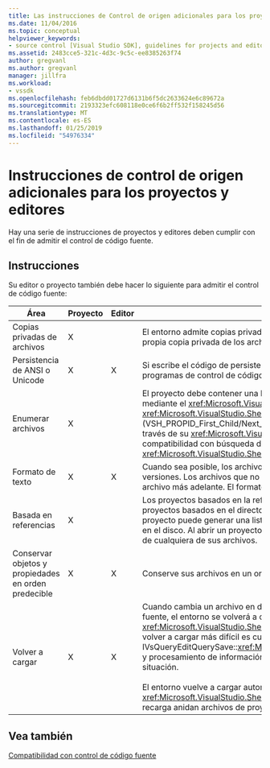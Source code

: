 ```yaml
---
title: Las instrucciones de Control de origen adicionales para los proyectos y editores | Microsoft Docs
ms.date: 11/04/2016
ms.topic: conceptual
helpviewer_keywords:
- source control [Visual Studio SDK], guidelines for projects and editors
ms.assetid: 2483cce5-321c-4d3c-9c5c-ee8385263f74
author: gregvanl
ms.author: gregvanl
manager: jillfra
ms.workload:
- vssdk
ms.openlocfilehash: feb6dbdd01727d6131b6f5dc2633624e6c89672a
ms.sourcegitcommit: 2193323efc608118e0ce6f6b2ff532f158245d56
ms.translationtype: MT
ms.contentlocale: es-ES
ms.lasthandoff: 01/25/2019
ms.locfileid: "54976334"
---
```

# <a name="additional-source-control-guidelines-for-projects-and-editors"></a>Instrucciones de control de origen adicionales para los proyectos y editores
Hay una serie de instrucciones de proyectos y editores deben cumplir con el fin de admitir el control de código fuente.  
  
## <a name="guidelines"></a>Instrucciones  
 Su editor o proyecto también debe hacer lo siguiente para admitir el control de código fuente:  
  
|Área|Proyecto|Editor|Detalles|  
|----------|-------------|------------|-------------|  
|Copias privadas de archivos|X||El entorno admite copias privadas de los archivos. Es decir, cada persona dada de alta en el proyecto tiene su propia copia privada de los archivos en el proyecto.|  
|Persistencia de ANSI o Unicode|X|X|Si escribe el código de persistencia, persistencia de archivos en la forma ANSI porque la mayoría de los programas de control de código fuente es actualmente compatibles con Unicode.|  
|Enumerar archivos|X||El proyecto debe contener una lista de todos los archivos y debe ser capaz de enumerar la lista de archivos mediante el <xref:Microsoft.VisualStudio.Shell.Interop.IVsSccProject2> o <xref:Microsoft.VisualStudio.Shell.Interop.IVsHierarchy.GetProperty%2A> (VSH_PROPID_First_Child/Next_Sibling). El proyecto también debería exponer los nombres de elemento a través de su <xref:Microsoft.VisualStudio.Shell.Interop.IVsProject.GetMkDocument%2A> implementación y compatibilidad con búsqueda de nombres (incluyendo archivos especiales) a través de su <xref:Microsoft.VisualStudio.Shell.Interop.IVsProject.IsDocumentInProject%2A> implementación.|  
|Formato de texto|X|X|Cuando sea posible, los archivos deben estar en formato de texto para admitir la combinación de diferentes versiones. Los archivos que no están en formato de texto no se pueden combinar con otras versiones del archivo más adelante. El formato de texto preferido es XML.|  
|Basada en referencias|X||Los proyectos basados en la referencia se admiten fácilmente en el control de código fuente. Sin embargo, los proyectos basados en el directorio también son compatibles con control de código fuente, siempre y cuando el proyecto puede generar una lista de sus archivos a petición, independientemente de que esos archivos existan en el disco. Al abrir un proyecto de control de código fuente, el archivo de proyecto está inactivo primero antes de cualquiera de sus archivos.|  
|Conservar objetos y propiedades en orden predecible|X|X|Conserve sus archivos en un orden predecible, como el orden alfabético, para facilitar la combinación.|  
|Volver a cargar|X|X|Cuando cambia un archivo en disco, el editor debe poder volver a cargarlo. Al participar en el control de código fuente, el entorno se volverá a cargar datos automáticamente mediante una llamada a su <xref:Microsoft.VisualStudio.Shell.Interop.IVsPersistDocData2.ReloadDocData%2A> implementación. El caso de volver a cargar más difícil es cuando se produce una desprotección cuando llama a IVsQueryEditQuerySave::<xref:Microsoft.VisualStudio.Shell.Interop.IVsQueryEditQuerySave2.QueryEditFiles%2A> y procesamiento de información. Sin embargo, el código de recarga debe ser capaz de ejecutar en esta situación.<br /><br /> El entorno vuelve a cargar automáticamente archivos de proyecto. Sin embargo, debe implementar un proyecto <xref:Microsoft.VisualStudio.Shell.Interop.IVsPersistHierarchyItem2> si ha anidado jerarquías para admitir la recarga anidan archivos de proyecto.|  
  
## <a name="see-also"></a>Vea también  
 [Compatibilidad con control de código fuente](../../extensibility/internals/supporting-source-control.md)
